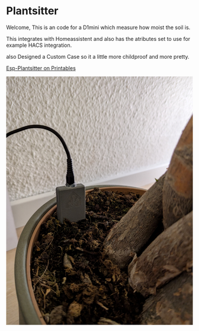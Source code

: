 # Plantsitter

Welcome,
This is an code for a D1mini which measure how moist the soil is. 

This integrates with Homeassistent and also has the atributes set to use for example HACS integration.

also Designed a Custom Case so it a little more childproof and more pretty.

[Esp-Plantsitter on Printables](https://www.printables.com/model/1219805)

![Cover](esp-plantsitter_Cover.png#)


